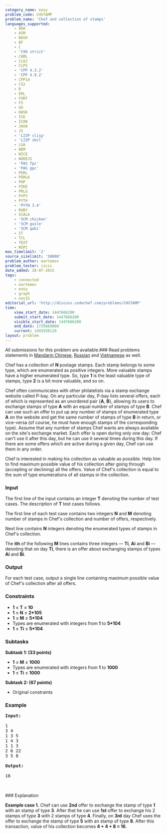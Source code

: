 ```yaml
---
category_name: easy
problem_code: CHSTAMP
problem_name: 'Chef and collection of stamps'
languages_supported:
    - ADA
    - ASM
    - BASH
    - BF
    - C
    - 'C99 strict'
    - CAML
    - CLOJ
    - CLPS
    - 'CPP 4.3.2'
    - 'CPP 4.9.2'
    - CPP14
    - CS2
    - D
    - ERL
    - FORT
    - FS
    - GO
    - HASK
    - ICK
    - ICON
    - JAVA
    - JS
    - 'LISP clisp'
    - 'LISP sbcl'
    - LUA
    - NEM
    - NICE
    - NODEJS
    - 'PAS fpc'
    - 'PAS gpc'
    - PERL
    - PERL6
    - PHP
    - PIKE
    - PRLG
    - PYPY
    - PYTH
    - 'PYTH 3.4'
    - RUBY
    - SCALA
    - 'SCM chicken'
    - 'SCM guile'
    - 'SCM qobi'
    - ST
    - TCL
    - TEXT
    - WSPC
max_timelimit: '2'
source_sizelimit: '50000'
problem_author: eartemov
problem_tester: iscsi
date_added: 28-07-2015
tags:
    - connected
    - eartemov
    - easy
    - graph
    - nov15
editorial_url: 'http://discuss.codechef.com/problems/CHSTAMP'
time:
    view_start_date: 1447666200
    submit_start_date: 1447666200
    visible_start_date: 1447666200
    end_date: 1735669800
    current: 1493558129
layout: problem
---
```

All submissions for this problem are available.###  Read problems statements in [Mandarin Chinese](http://www.codechef.com/download/translated/NOV15/mandarin/CHSTAMP.pdf), [Russian](http://www.codechef.com/download/translated/NOV15/russian/CHSTAMP.pdf) and [Vietnamese](http://www.codechef.com/download/translated/NOV15/vietnamese/CHSTAMP.pdf) as well.

Chef has a collection of **N** postage stamps. Each stamp belongs to some type, which are enumerated as positive integers. More valuable stamps have a higher enumerated type. So, type **1** is the least valuable type of stamps, type **2** is a bit more valuable, and so on.

Chef often communicates with other philatelists via a stamp exchange website called P-bay. On any particular day, P-bay lists several offers, each of which is represented as an unordered pair {**A**, **B**}, allowing its users to exchange stamps of type **A** with an equal number of stamps of type **B**. Chef can use such an offer to put up any number of stamps of enumerated type **A** on the website and get the same number of stamps of type **B** in return, or vice-versa (of course, he must have enough stamps of the corresponding type). Assume that any number of stamps Chef wants are always available on the site's exchange market. Each offer is open during only one day: Chef can't use it after this day, but he can use it several times during this day. If there are some offers which are active during a given day, Chef can use them in any order.

Chef is interested in making his collection as valuable as possible. Help him to find maximum possible value of his collection after going through (accepting or declining) all the offers. Value of Chef's collection is equal to the sum of type enumerations of all stamps in the collection.

### Input

The first line of the input contains an integer **T** denoting the number of test cases. The description of **T** test cases follows.

The first line of each test case contains two integers **N** and **M** denoting number of stamps in Chef's collection and number of offers, respectively.

Next line contains **N** integers denoting the enumerated types of stamps in Chef's collection.

The **ith** of the following **M** lines contains three integers — **Ti**, **Ai** and **Bi** — denoting that on day **Ti**, there is an offer about exchanging stamps of types **Ai** and **Bi**.

### Output

For each test case, output a single line containing maximum possible value of Chef's collection after all offers.

### Constraints

- **1** ≤ **T** ≤ **10**
- **1** ≤ **N** ≤ **2\*105**
- **1** ≤ **M** ≤ **5\*104**
- Types are enumerated with integers from **1** to **5\*104**
- **1** ≤ **Ti** ≤ **5\*104**

### Subtasks

**Subtask 1: (33 points)**

- **1** ≤ **M** ≤ **1000**
- Types are enumerated with integers from **1** to **1000**
- **1** ≤ **Ti** ≤ **1000**

**Subtask 2: (67 points)**

- Original constraints

### Example

<pre><b>Input:</b>

1
3 4
1 3 5
1 4 3
1 1 3
2 6 22
3 5 8

<b>Output:</b>

16


</pre>### Explanation
**Example case 1.** Chef can use **2nd** offer to exchange the stamp of type **1** with an stamp of type **3**. After that he can use **1st** offer to exchange his 2 stamps of type **3** with 2 stamps of type **4**. Finally, on **3rd** day Chef uses the offer to exchange the stamp of type **5** with an stamp of type **8**. After this transaction, value of his collection becomes **4 + 4 + 8 = 16**.
